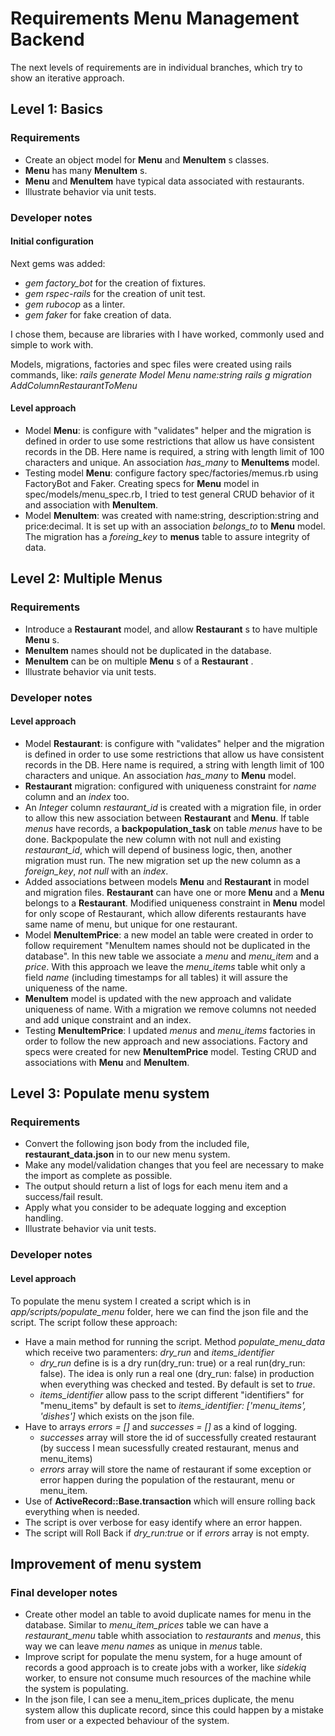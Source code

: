 # Requirements Menu Management Backend

The next levels of requirements are in individual branches, which try to show an iterative approach.

## Level 1: Basics
### Requirements
  + Create an object model for **Menu** and **MenuItem** s classes.
  + **Menu** has many **MenuItem** s.
  + **Menu** and **MenuItem** have typical data associated with restaurants.
  + Illustrate behavior via unit tests.
### Developer notes
#### Initial configuration
Next gems was added:
  + _gem factory_bot_ for the creation of fixtures.
  + _gem rspec-rails_ for the creation of unit test.
  + _gem rubocop_ as a linter.
  + _gem faker_ for fake creation of data.
  
I chose them, because are libraries with I have worked, commonly used and simple to work with.
  
Models, migrations, factories and spec files were created using rails commands, like:
  _rails generate Model Menu name:string_
  _rails g migration AddColumnRestaurantToMenu_

#### Level approach
  + Model **Menu**: is configure with "validates" helper and the migration is defined in order to use some restrictions that
allow us have consistent records in the DB. Here name is required, a string with length limit of 100 characters and unique.
  An association _has_many_ to **MenuItems** model.
  + Testing model **Menu**: configure factory spec/factories/memus.rb using FactoryBot and Faker.
    Creating specs for **Menu** model in spec/models/menu_spec.rb, I tried to test general CRUD behavior of it and association with **MenuItem**.
  + Model **MenuItem**: was created with name:string, description:string and price:decimal.
  It is set up with an association _belongs_to_ to **Menu** model.
  The migration has a _foreing_key_ to **menus** table to assure integrity of data.

## Level 2: Multiple Menus
### Requirements
  + Introduce a **Restaurant** model, and allow **Restaurant** s to have multiple **Menu** s.
  + **MenuItem** names should not be duplicated in the database.
  + **MenuItem** can be on multiple **Menu** s of a **Restaurant** .
  + Illustrate behavior via unit tests.

### Developer notes
#### Level approach
  + Model **Restaurant**: is configure with "validates" helper and the migration is defined in order to use some restrictions that
    allow us have consistent records in the DB. Here name is required, a string with length limit of 100 characters and unique.
    An association _has_many_ to **Menu** model.
  + **Restaurant** migration: configured with uniqueness constraint for _name_ column and an _index_ too.
  + An _Integer_ column _restaurant_id_ is created with a migration file, in order to allow this new association
between **Restaurant** and **Menu**. If table _menus_ have records, a **backpopulation_task** on table
_menus_ have to be done. Backpopulate the new column with not null and existing _restaurant_id_, which will depend of
business logic, then, another migration must run.
The new migration set up the new column as a _foreign_key_, _not null_ with an _index_.
  + Added associations between models **Menu** and **Restaurant** in model and migration files. 
**Restaurant** can have one or more **Menu** and a **Menu** belongs to a **Restaurant**.
    Modified uniqueness constraint in **Menu** model for only scope of Restaurant, which allow diferents restaurants have same name of menu, but unique for one restaurant.
  + Model **MenuItemPrice**: a new model an table were created in order to follow requirement "MenuItem names should not be duplicated in the database". In this new table we associate
a _menu_ and _menu_item_ and a _price_. With this approach we leave the _menu_items_ table whit only a field _name_ (including
timestamps for all tables) it will assure the uniqueness of the name.
  + **MenuItem** model is updated with the new approach and validate uniqueness of name. With a migration we remove
columns not needed and add unique constraint and an index.
  + Testing **MenuItemPrice**: I updated _menus_ and _menu_items_ factories in order to follow the new approach and new associations.
Factory and specs were created for new **MenuItemPrice** model. Testing CRUD and associations with **Menu** and **MenuItem**.

## Level 3: Populate menu system
### Requirements
  + Convert the following json body from the included file, **restaurant_data.json** in to
our new menu system.
  + Make any model/validation changes that you feel are necessary to make the
import as complete as possible.
  + The output should return a list of logs for each menu item and a success/fail
result.
  + Apply what you consider to be adequate logging and exception handling.
  + Illustrate behavior via unit tests.

### Developer notes
#### Level approach
To populate the menu system I created a script which is in _app/scripts/populate_menu_ folder, here we can find the json file and the script.
The script follow these approach:
+ Have a main method for running the script. Method _populate_menu_data_ which receive two paramenters: _dry_run_ and _items_identifier_
  + _dry_run_ define is is a dry run(dry_run: true) or a real run(dry_run: false). The idea is only run a real one (dry_run: false) in production when everything
  was checked and tested. By default is set to _true_.
  + _items_identifier_ allow pass to the script different "identifiers" for "menu_items" by default is set to 
  _items_identifier: ['menu_items', 'dishes']_ which exists on the json file.
+ Have to arrays _errors = []_ and _successes = []_ as a kind of logging.
  + _successes_ array will store the id of successfully created restaurant (by success I mean sucessfully  created restaurant, menus and menu_items)
  + _errors_ array will store the name of restaurant if some exception or error happen during the population
  of the restaurant, menu or menu_item.
+ Use of **ActiveRecord::Base.transaction** which will ensure rolling back everything when is needed.
+ The script is over verbose for easy identify where an error happen.
+ The script will Roll Back if _dry_run:true_ or if _errors_ array is not empty.

## Improvement of menu system
### Final developer notes
+ Create other model an table to avoid duplicate names for menu in the database. 
Similar to _menu_item_prices_ table we can have a _restaurant_menu_ table whith association to
_restaurants_ and _menus_, this way we can leave _menu names_ as unique in _menus_ table. 
+ Improve script for populate the menu system, for a huge amount of records a good approach
is to create jobs with a worker, like _sidekiq_ worker, to ensure not consume much resources
of the machine while the system is populating.
+ In the json file, I can see a menu_item_prices duplicate, the menu system allow this duplicate record,
since this could happen by a mistake from user or a expected behaviour of the system.
